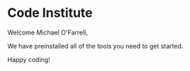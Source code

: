 # Code Institute

Welcome Michael O'Farrell,

We have preinstalled all of the tools you need to get started.

Happy coding!